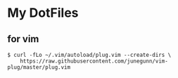 # My DotFiles
## for vim
```
$ curl -fLo ~/.vim/autoload/plug.vim --create-dirs \
    https://raw.githubusercontent.com/junegunn/vim-plug/master/plug.vim
```

